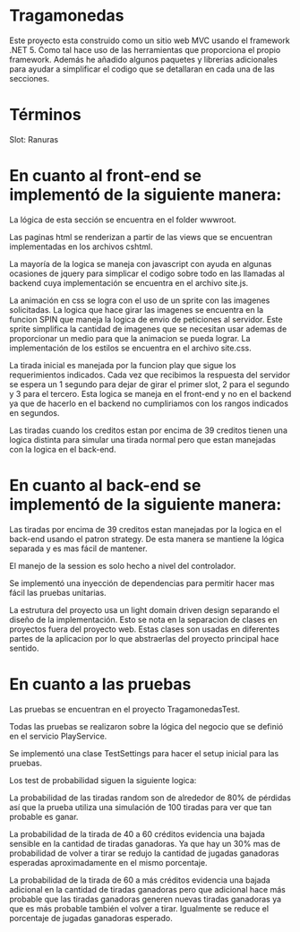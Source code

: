 # Tragamonedas

Este proyecto esta construido como un sitio web MVC usando el framework .NET 5. Como tal hace uso de las herramientas que proporciona el propio framework. Además he añadido algunos paquetes y librerias adicionales para ayudar a simplificar el codigo que se detallaran en cada una de las secciones.

# Términos
Slot: Ranuras


# En cuanto al front-end se implementó de la siguiente manera:
La lógica de esta sección se encuentra en el folder wwwroot.

Las paginas html se renderizan a partir de las views que se encuentran implementadas en los archivos cshtml.

La mayoría de la logica se maneja con javascript con ayuda en algunas ocasiones de jquery para simplicar el codigo sobre todo en las llamadas al backend cuya implementación se encuentra en el archivo site.js.

La animación en css se logra con el uso de un sprite con las imagenes solicitadas. La logica que hace girar las imagenes se encuentra en la funcion SPIN que maneja la logica de envio de peticiones al servidor. Este sprite simplifica la cantidad de imagenes que se necesitan usar ademas de proporcionar un medio para que la animacion se pueda lograr. La implementación de los estilos se encuentra en el archivo site.css.

La tirada inicial es manejada por la funcion play que sigue los requerimientos indicados. Cada vez que recibimos la respuesta del servidor se espera un 1 segundo para dejar de girar el primer slot, 2 para el segundo y 3 para el tercero. Esta logica se maneja en el front-end y no en el backend ya que de hacerlo en el backend no cumpliriamos con los rangos indicados en segundos.

Las tiradas cuando los creditos estan por encima de 39 creditos tienen una logica distinta para simular una tirada normal pero que estan manejadas con la logica en el back-end.

# En cuanto al back-end se implementó de la siguiente manera:
Las tiradas por encima de 39 creditos estan manejadas por la logica en el back-end usando el patron strategy. De esta manera se mantiene la lógica separada y es mas fácil de mantener.

El manejo de la session es solo hecho a nivel del controlador.

Se implementó una inyección de dependencias para permitir hacer mas fácil las pruebas unitarias.

La estrutura del proyecto usa un light domain driven design separando el diseño de la implementación. Esto se nota en la separacion de clases en proyectos fuera del proyecto web. Estas clases son usadas en diferentes partes de la aplicacion por lo que abstraerlas del proyecto principal hace sentido.

# En cuanto a las pruebas
Las pruebas se encuentran en el proyecto TragamonedasTest.

Todas las pruebas se realizaron sobre la lógica del negocio que se definió en el servicio PlayService.

Se implementó una clase TestSettings para hacer el setup inicial para las pruebas.

Los test de probabilidad siguen la siguiente logica:

La probabilidad de las tiradas random son de alrededor de 80% de pérdidas así que la prueba utiliza una simulación de 100 tiradas para ver que tan probable es ganar.

La probabilidad de la tirada de 40 a 60 créditos evidencia una bajada sensible en la cantidad de tiradas ganadoras. Ya que hay un 30% mas de probabilidad de volver a tirar se redujo la cantidad de jugadas ganadoras esperadas aproximadamente en el mismo porcentaje.

La probabilidad de la tirada de 60 a más créditos evidencia una bajada adicional en la cantidad de tiradas ganadoras pero que adicional hace más probable que las tiradas ganadoras generen nuevas tiradas ganadoras ya que es más probable también el volver a tirar. Igualmente se reduce el porcentaje de jugadas ganadoras esperado.



